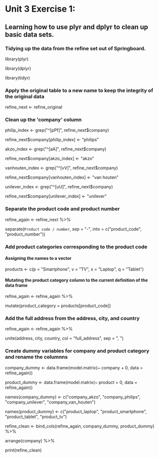 # Unit 3 Exercise 1:
## Learning how to use plyr and dplyr to clean up basic data sets.
### Tidying up the data from the refine set out of Springboard.
library(plyr)

library(dplyr)

library(tidyr)

### Apply the original table to a new name to keep the integrity of the original data
refine_next <- refine_original

### Clean up the 'company' column
philip_index <- grep("^[pPf]", refine_next$company)

refine_next$company[philip_index] <- "philips"

akzo_index <- grep("^[aA]", refine_next$company)

refine_next$company[akzo_index] <- "akzo"

vanhouten_index <- grep("^[vV]", refine_next$company)

refine_next$company[vanhouten_index] <- "van houten"

unilever_index <- grep("^[uU]", refine_next$company)

refine_next$company[unilever_index] <- "unilever"

### Separate the product code and product number
refine_again <- refine_next %>% 

  separate(`Product code / number`, sep = "-", into = c("product_code", "product_number"))

### Add product categories corresponding to the product code
#### Assigning the names to a vector
products <- c(p = "Smartphone", v = "TV", x = "Laptop", q = "Tablet")
#### Mutating the product category column to the current definition of the data frame
refine_again <- refine_again %>% 

  mutate(product_category = products[product_code])

### Add the full address from the address, city, and country
refine_again <- refine_again %>% 

  unite(address, city, country, col = "full_address", sep = ", ")

### Create dummy variables for company and product category and rename the columnns
company_dummy <- data.frame(model.matrix(~ company + 0, data = refine_again))

product_dummy <- data.frame(model.matrix(~ product + 0, data = refine_again))

names(company_dummy) <- c("company_akzo", "company_philips", "company_unilever", "company_van_houten")

names(product_dummy) <- c("product_laptop", "product_smartphone", "product_tablet", "product_tv")

refine_clean <- bind_cols(refine_again, company_dummy, product_dummy) %>%
  
  arrange(company) %>%
  
  print(refine_clean)
